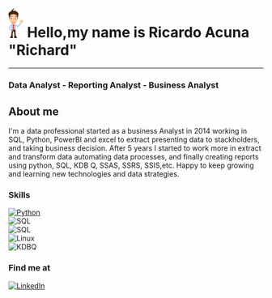 # <img src="avatar.png" alt="drawing" width="30"/> Hello,my name is Ricardo Acuna "Richard"  
--------------------------------------------
### Data Analyst - Reporting Analyst - Business Analyst

## About me  
 I'm a data professional started as a business Analyst in 2014 working  in SQL, Python, PowerBI and excel to extract presenting data to stackholders, and taking business decision. After 5 years I started to work more in extract and  transform data  automating data processes, and finally creating reports using python, SQL, KDB Q, SSAS, SSRS, SSIS,etc. Happy to keep growing and learning new technologies and data strategies.
 
### Skills
[![Python](https://img.shields.io/badge/Python-3776AB?style=for-the-badge&logo=python&logoColor=white)](https://www.python.org/)  
![SQL](https://img.shields.io/badge/SQL-4479A1?style=for-the-badge&logo=sql&logoColor=white&labelColor=red)  
![SQL](https://img.shields.io/badge/Microsoft_SQL_Server-CC2927?style=for-the-badge&logo=microsoft-sql-server&logoColor=white)  
![Linux](https://img.shields.io/badge/Linux-FCC624?style=for-the-badge&logo=linux&logoColor=black)  
![KDBQ](https://img.shields.io/badge/KDB%20-Q%2B-green)
### Find me at
[![LinkedIn](https://img.shields.io/badge/LinkedIn-Ricardo_Acuna-0077B5?style=for-the-badge&logo=linkedin&logoColor=white&labelColor=101010)](https://www.linkedin.com/in/ricardoacunacollado/)
